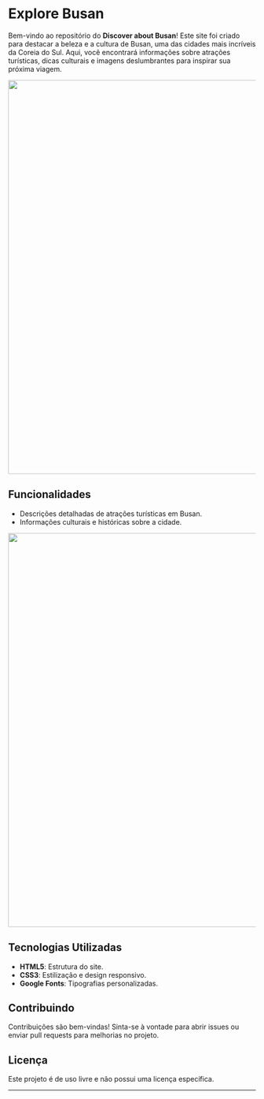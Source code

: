 # Explore Busan

Bem-vindo ao repositório do **Discover about Busan**! Este site foi criado para destacar a beleza e a cultura de Busan, uma das cidades mais incríveis da Coreia do Sul. Aqui, você encontrará informações sobre atrações turísticas, dicas culturais e imagens deslumbrantes para inspirar sua próxima viagem.

<img src="https://github.com/user-attachments/assets/318309d6-ea1b-474c-b78c-b8126b745b4a" width="800px">

## Funcionalidades
- Descrições detalhadas de atrações turísticas em Busan.
- Informações culturais e históricas sobre a cidade.

<img src="https://github.com/user-attachments/assets/f1a228fa-9b60-4dc8-aabf-b61457df414d" width="800px">

## Tecnologias Utilizadas
- **HTML5**: Estrutura do site.
- **CSS3**: Estilização e design responsivo.
- **Google Fonts**: Tipografias personalizadas.

## Contribuindo
Contribuições são bem-vindas! Sinta-se à vontade para abrir issues ou enviar pull requests para melhorias no projeto.

## Licença
Este projeto é de uso livre e não possui uma licença específica.

---

